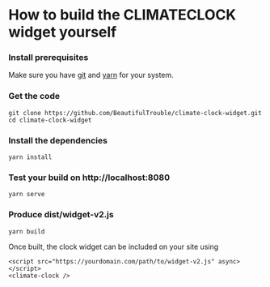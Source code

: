 # How to build the CLIMATECLOCK widget yourself

### Install prerequisites
Make sure you have [git](https://git-scm.com/downloads) and [yarn](https://yarnpkg.com/en/docs/install) for your system.

### Get the code
``` 
git clone https://github.com/BeautifulTrouble/climate-clock-widget.git
cd climate-clock-widget
``` 

### Install the dependencies 
```
yarn install
```

### Test your build on http://localhost:8080
```
yarn serve
```

### Produce dist/widget-v2.js
```
yarn build
```

Once built, the clock widget can be included on your site using 

```  
<script src="https://yourdomain.com/path/to/widget-v2.js" async></script>
<climate-clock />
```  
